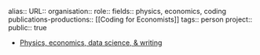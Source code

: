 alias::
URL::
organisation::
role::
fields:: physics, economics, coding
publications-productions:: [[Coding for Economists]] 
tags:: person
project::
public:: true

- [Physics, economics, data science, & writing](https://aeturrell.com/)